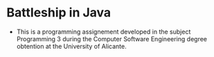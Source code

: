 # Battleship in Java

- This is a programming assignement developed in the subject Programming 3 during the Computer Software Engineering degree obtention at the University of Alicante.
